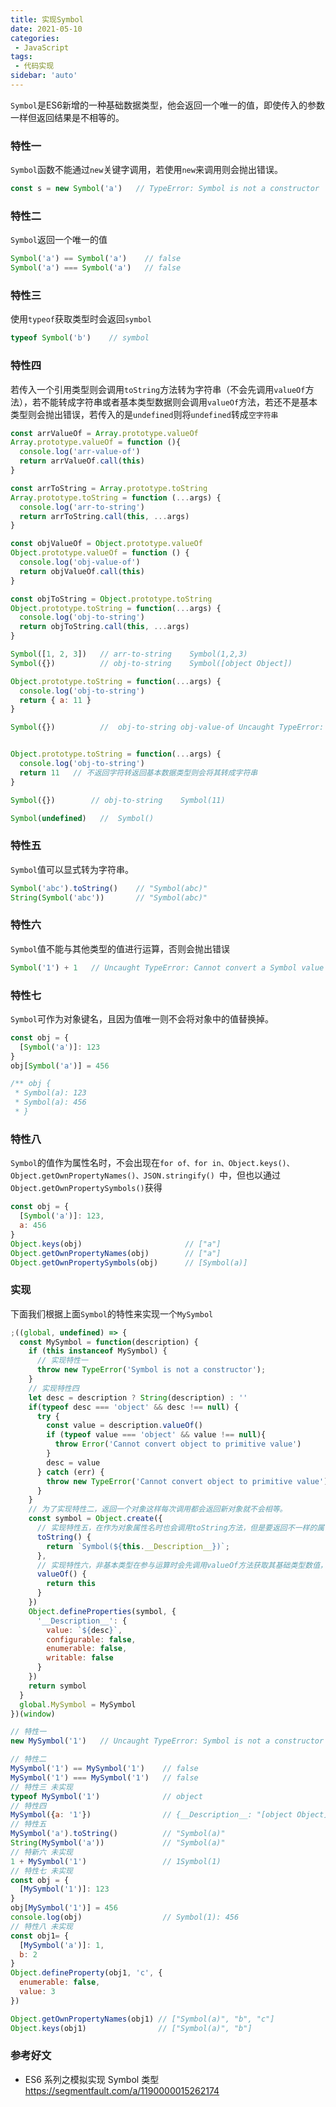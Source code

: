 ```yaml
---
title: 实现Symbol
date: 2021-05-10
categories: 
 - JavaScript
tags:
 - 代码实现
sidebar: 'auto'
---
```


`Symbol`是ES6新增的一种基础数据类型，他会返回一个唯一的值，即使传入的参数一样但返回结果是不相等的。

### 特性一
`Symbol`函数不能通过`new`关键字调用，若使用`new`来调用则会抛出错误。
```js
const s = new Symbol('a')   // TypeError: Symbol is not a constructor
```

### 特性二
`Symbol`返回一个唯一的值
```js
Symbol('a') == Symbol('a')    // false
Symbol('a') === Symbol('a')   // false
```

### 特性三
使用`typeof`获取类型时会返回`symbol`
```js
typeof Symbol('b')    // symbol
```

### 特性四
若传入一个引用类型则会调用`toString`方法转为字符串（不会先调用`valueOf`方法），若不能转成字符串或者基本类型数据则会调用`valueOf`方法，若还不是基本类型则会抛出错误，若传入的是`undefined`则将`undefined`转成`空字符串`

```js
const arrValueOf = Array.prototype.valueOf
Array.prototype.valueOf = function (){
  console.log('arr-value-of')
  return arrValueOf.call(this)
}

const arrToString = Array.prototype.toString
Array.prototype.toString = function (...args) {
  console.log('arr-to-string')
  return arrToString.call(this, ...args)
}

const objValueOf = Object.prototype.valueOf
Object.prototype.valueOf = function () {
  console.log('obj-value-of')
  return objValueOf.call(this)
}

const objToString = Object.prototype.toString
Object.prototype.toString = function(...args) {
  console.log('obj-to-string')
  return objToString.call(this, ...args)
}

Symbol([1, 2, 3])   // arr-to-string    Symbol(1,2,3)
Symbol({})          // obj-to-string    Symbol([object Object])

Object.prototype.toString = function(...args) {
  console.log('obj-to-string')
  return { a: 11 }
}

Symbol({})          //  obj-to-string obj-value-of Uncaught TypeError: Cannot convert object to primitive value


Object.prototype.toString = function(...args) {
  console.log('obj-to-string')
  return 11   // 不返回字符转返回基本数据类型则会将其转成字符串
}

Symbol({})        // obj-to-string    Symbol(11)

Symbol(undefined)   //  Symbol()
```

### 特性五
`Symbol`值可以显式转为字符串。
```js
Symbol('abc').toString()    // "Symbol(abc)"
String(Symbol('abc'))       // "Symbol(abc)"
```

### 特性六
`Symbol`值不能与其他类型的值进行运算，否则会抛出错误
```js
Symbol('1') + 1   // Uncaught TypeError: Cannot convert a Symbol value to a number
```
### 特性七
`Symbol`可作为对象键名，且因为值唯一则不会将对象中的值替换掉。

```js
const obj = {
  [Symbol('a')]: 123
}
obj[Symbol('a')] = 456

/** obj {
 * Symbol(a): 123
 * Symbol(a): 456
 * }
```
### 特性八
`Symbol`的值作为属性名时，不会出现在`for of、for in、Object.keys()、Object.getOwnPropertyNames()、JSON.stringify() `中，但也以通过`Object.getOwnPropertySymbols()`获得

```js
const obj = {
  [Symbol('a')]: 123,
  a: 456
}
Object.keys(obj)                       // ["a"]
Object.getOwnPropertyNames(obj)        // ["a"]
Object.getOwnPropertySymbols(obj)      // [Symbol(a)]
```

### 实现

下面我们根据上面`Symbol`的特性来实现一个`MySymbol`

```js
;((global, undefined) => {
  const MySymbol = function(description) {
    if (this instanceof MySymbol) {
      // 实现特性一
      throw new TypeError('Symbol is not a constructor');
    }
    // 实现特性四
    let desc = description ? String(description) : ''
    if(typeof desc === 'object' && desc !== null) {
      try {
        const value = description.valueOf()
        if (typeof value === 'object' && value !== null){
          throw Error('Cannot convert object to primitive value')
        }
        desc = value
      } catch (err) {
        throw new TypeError('Cannot convert object to primitive value');
      }
    }
    // 为了实现特性二，返回一个对象这样每次调用都会返回新对象就不会相等。
    const symbol = Object.create({
      // 实现特性五，在作为对象属性名时也会调用toString方法，但是要返回不一样的属性名...所以我们实现特性五跟特性七冲突..so 实现不了
      toString() {
        return `Symbol(${this.__Description__})`;
      },
      // 实现特性六，非基本类型在参与运算时会先调用valueOf方法获取其基础类型数值，若该方法返回的不是基础类型数值则会在调用toString方法来获取基础类型数值。既然知道在参与运算时会先调用valueOf方法那么我们可以在valueOf方法中做一个拦截，直接抛出错误，但是这样会有一个问题，因为原生symbol还可以显式的调用valueOf方法...so 实现不了
      valueOf() {
        return this
      }
    })
    Object.defineProperties(symbol, {
      '__Description__': {
        value: `${desc}`,
        configurable: false,
        enumerable: false,
        writable: false
      }
    })
    return symbol
  }
  global.MySymbol = MySymbol
})(window)

// 特性一
new MySymbol('1')   // Uncaught TypeError: Symbol is not a constructor

// 特性二
MySymbol('1') == MySymbol('1')    // false
MySymbol('1') === MySymbol('1')   // false
// 特性三 未实现
typeof MySymbol('1')              // object
// 特性四
MySymbol({a: '1'})                // {__Description__: "[object Object]"} 大概实现特性四
// 特性五
MySymbol('a').toString()          // "Symbol(a)"
String(MySymbol('a'))             // "Symbol(a)"
// 特新六 未实现
1 + MySymbol('1')                 // 1Symbol(1)
// 特性七 未实现
const obj = {
  [MySymbol('1')]: 123
}
obj[MySymbol('1')] = 456
console.log(obj)                  // Symbol(1): 456
// 特性八 未实现
const obj1= {
  [MySymbol('a')]: 1,
  b: 2
}
Object.defineProperty(obj1, 'c', {
  enumerable: false,
  value: 3
})

Object.getOwnPropertyNames(obj1) // ["Symbol(a)", "b", "c"]
Object.keys(obj1)                // ["Symbol(a)", "b"]
```


### 参考好文
* ES6 系列之模拟实现 Symbol 类型<https://segmentfault.com/a/1190000015262174>
